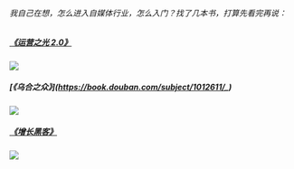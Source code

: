 ###### 我自己在想，怎么进入自媒体行业，怎么入门？找了几本书，打算先看完再说：

##### [《运营之光 2.0》](<https://book.douban.com/subject/27020287/>)

![](https://raw.githubusercontent.com/wiki/sword1999/Coder-to-CodeLife/运营之光2.jpg)

##### [《乌合之众》](<https://book.douban.com/subject/1012611/>_)

![](https://raw.githubusercontent.com/wiki/sword1999/Coder-to-CodeLife/乌合之众.jpg)

##### [《增长黑客》](<https://book.douban.com/subject/27593848/>)

![](https://raw.githubusercontent.com/wiki/sword1999/Coder-to-CodeLife/增长黑客.jpg)

